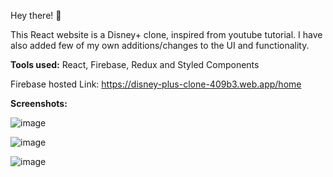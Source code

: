 Hey there! 🚀

This React website is a Disney+ clone, inspired from youtube tutorial. I have also added few of my own additions/changes to the UI and functionality.

**Tools used:** 
React, Firebase, Redux and Styled Components

Firebase hosted Link: https://disney-plus-clone-409b3.web.app/home

**Screenshots:**

![image](https://github.com/user-attachments/assets/b730ac2d-ae3a-46a0-8030-55baf7641962)

![image](https://github.com/user-attachments/assets/f8519d0d-f08d-4a00-971e-251555b833a7)

![image](https://github.com/user-attachments/assets/36e54beb-9a66-4b94-9ade-262135a443fe)

